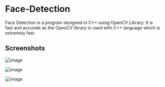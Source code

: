 # Face-Detection
Face Detection is a program designed in C++ using OpenCV Library. It is fast and accurate as the OpenCV library is used with C++ language which is extremely fast.

## Screenshots
![image](https://user-images.githubusercontent.com/112860792/222921554-ecb3565e-a958-4699-a0be-e540a6ae9660.png)

![image](https://user-images.githubusercontent.com/112860792/222921662-d4d3936a-c0f9-4a1a-9782-fff312e8154e.png)

![image](https://user-images.githubusercontent.com/112860792/222921788-caaa3899-d1c2-41fa-947f-b2b6779f0441.png)
